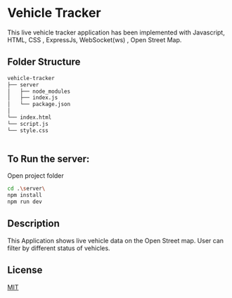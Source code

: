 # Vehicle Tracker

This live vehicle tracker application  has been implemented with Javascript, HTML, CSS , ExpressJs, WebSocket(ws) , Open Street Map.

## Folder Structure
```bash
vehicle-tracker
├── server
│   ├── node_modules
│   ├── index.js
│   └── package.json
│      
└── index.html    
└── script.js
└── style.css
    
```

## To Run the server:
Open project folder
```bash
cd .\server\
npm install
npm run dev
```


## Description

This Application shows live vehicle data on the Open Street map. User can filter by different status of vehicles. 

## License

[MIT](https://choosealicense.com/licenses/mit/)
